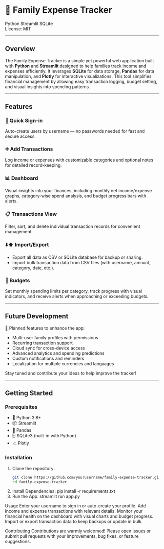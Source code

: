 # 💖 Family Expense Tracker  
Python Streamlit SQLite  
License: MIT

---

## Overview  
The Family Expense Tracker is a simple yet powerful web application built with **Python** and **Streamlit** designed to help families track income and expenses efficiently. It leverages **SQLite** for data storage, **Pandas** for data manipulation, and **Plotly** for interactive visualizations. This tool simplifies financial management by allowing easy transaction logging, budget setting, and visual insights into spending patterns.  

---

## Features

### 🔐 Quick Sign-in  
Auto-create users by username — no passwords needed for fast and secure access.

### ➕ Add Transactions  
Log income or expenses with customizable categories and optional notes for detailed record-keeping.

### 📊 Dashboard  
Visual insights into your finances, including monthly net income/expense graphs, category-wise spend analysis, and budget progress bars with alerts.

### 📋 Transactions View  
Filter, sort, and delete individual transaction records for convenient management.

### ⬇️⬆️ Import/Export  
- Export all data as CSV or SQLite database for backup or sharing.  
- Import bulk transaction data from CSV files (with username, amount, category, date, etc.).

### 🎯 Budgets  
Set monthly spending limits per category, track progress with visual indicators, and receive alerts when approaching or exceeding budgets.

---

## Future Development  
🚀 Planned features to enhance the app:  
- Multi-user family profiles with permissions  
- Recurring transaction support  
- Cloud sync for cross-device access  
- Advanced analytics and spending predictions  
- Custom notifications and reminders  
- Localization for multiple currencies and languages  

Stay tuned and contribute your ideas to help improve the tracker!

---

## Getting Started

### Prerequisites  
- 🐍 Python 3.8+  
- 📦 Streamlit  
- 🐼 Pandas  
- 🗄️ SQLite3 (built-in with Python)  
- 📈 Plotly  

### Installation

1. Clone the repository:  
   ```bash
   git clone https://github.com/yourusername/family-expense-tracker.git
   cd family-expense-tracker
2. Install Dependencies:
   pip install -r requirements.txt
3. Run the App:
   streamlit run app.py

Usage
Enter your username to sign in or auto-create your profile.
Add income and expense transactions with relevant details.
Monitor your financial health on the dashboard with visual charts and budget progress.
Import or export transaction data to keep backups or update in bulk.

Contributing
Contributions are warmly welcomed! Please open issues or submit pull requests with your improvements, bug fixes, or feature suggestions.
